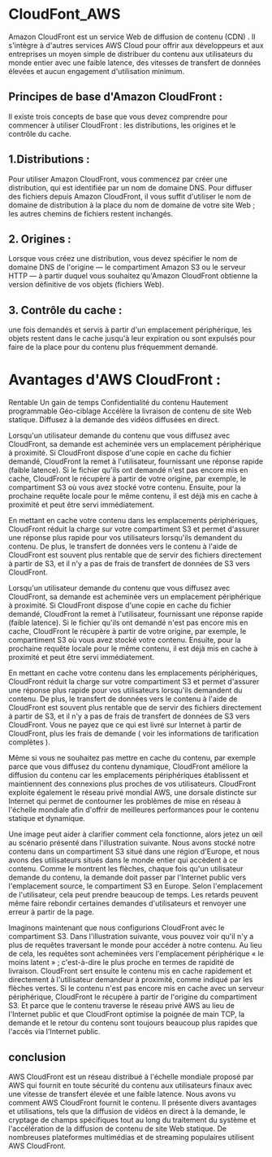 # CloudFont_AWS

Amazon CloudFront est un service Web de diffusion de contenu (CDN) . Il s'intègre à d'autres services AWS Cloud pour offrir aux développeurs et aux entreprises un moyen simple de distribuer du contenu aux utilisateurs du monde entier avec une faible latence, des vitesses de transfert de données élevées et aucun engagement d'utilisation minimum.
## Principes de base d'Amazon CloudFront : 

Il existe trois concepts de base que vous devez comprendre pour commencer à utiliser CloudFront : les distributions, les origines et le contrôle du cache.

##  1.Distributions : 
Pour utiliser Amazon CloudFront, vous commencez par créer une distribution, qui est identifiée par un nom de domaine DNS. Pour diffuser des fichiers depuis Amazon CloudFront, il vous suffit d'utiliser le nom de domaine de distribution à la place du nom de domaine de votre site Web ; les autres chemins de fichiers restent inchangés.

## 2. Origines : 
Lorsque vous créez une distribution, vous devez spécifier le nom de domaine DNS de l'origine — le compartiment Amazon S3 ou le serveur HTTP — à partir duquel vous souhaitez qu'Amazon CloudFront obtienne la version définitive de vos objets (fichiers Web).

## 3. Contrôle du cache : 

une fois demandés et servis à partir d'un emplacement périphérique, les objets restent dans le cache jusqu'à leur expiration ou sont expulsés pour faire de la place pour du contenu plus fréquemment demandé.

# Avantages d'AWS CloudFront :

Rentable
Un gain de temps
Confidentialité du contenu
Hautement programmable
Géo-ciblage
Accélère la livraison de contenu de site Web statique.
Diffusez à la demande des vidéos diffusées en direct.

Lorsqu'un utilisateur demande du contenu que vous diffusez avec CloudFront, sa demande est acheminée vers un emplacement périphérique à proximité. Si CloudFront dispose d'une copie en cache du fichier demandé, CloudFront la remet à l'utilisateur, fournissant une réponse rapide (faible latence). Si le fichier qu'ils ont demandé n'est pas encore mis en cache, CloudFront le récupère à partir de votre origine, par exemple, le compartiment S3 où vous avez stocké votre contenu. Ensuite, pour la prochaine requête locale pour le même contenu, il est déjà mis en cache à proximité et peut être servi immédiatement.

En mettant en cache votre contenu dans les emplacements périphériques, CloudFront réduit la charge sur votre compartiment S3 et permet d'assurer une réponse plus rapide pour vos utilisateurs lorsqu'ils demandent du contenu. De plus, le transfert de données vers le contenu à l'aide de CloudFront est souvent plus rentable que de servir des fichiers directement à partir de S3, et il n'y a pas de frais de transfert de données de S3 vers CloudFront.

Lorsqu'un utilisateur demande du contenu que vous diffusez avec CloudFront, sa demande est acheminée vers un emplacement périphérique à proximité. Si CloudFront dispose d'une copie en cache du fichier demandé, CloudFront la remet à l'utilisateur, fournissant une réponse rapide (faible latence). Si le fichier qu'ils ont demandé n'est pas encore mis en cache, CloudFront le récupère à partir de votre origine, par exemple, le compartiment S3 où vous avez stocké votre contenu. Ensuite, pour la prochaine requête locale pour le même contenu, il est déjà mis en cache à proximité et peut être servi immédiatement.

En mettant en cache votre contenu dans les emplacements périphériques, CloudFront réduit la charge sur votre compartiment S3 et permet d'assurer une réponse plus rapide pour vos utilisateurs lorsqu'ils demandent du contenu. De plus, le transfert de données vers le contenu à l'aide de CloudFront est souvent plus rentable que de servir des fichiers directement à partir de S3, et il n'y a pas de frais de transfert de données de S3 vers CloudFront. Vous ne payez que ce qui est livré sur Internet à partir de CloudFront, plus les frais de demande ( voir les informations de tarification complètes ).

Même si vous ne souhaitez pas mettre en cache du contenu, par exemple parce que vous diffusez du contenu dynamique, CloudFront améliore la diffusion du contenu car les emplacements périphériques établissent et maintiennent des connexions plus proches de vos utilisateurs. CloudFront exploite également le réseau privé mondial AWS, une dorsale distincte sur Internet qui permet de contourner les problèmes de mise en réseau à l'échelle mondiale afin d'offrir de meilleures performances pour le contenu statique et dynamique.

Une image peut aider à clarifier comment cela fonctionne, alors jetez un œil au scénario présenté dans l'illustration suivante. Nous avons stocké notre contenu dans un compartiment S3 situé dans une région d'Europe, et nous avons des utilisateurs situés dans le monde entier qui accèdent à ce contenu. Comme le montrent les flèches, chaque fois qu'un utilisateur demande du contenu, la demande doit passer par l'Internet public vers l'emplacement source, le compartiment S3 en Europe. Selon l'emplacement de l'utilisateur, cela peut prendre beaucoup de temps. Les retards peuvent même faire rebondir certaines demandes d'utilisateurs et renvoyer une erreur à partir de la page.



Imaginons maintenant que nous configurions CloudFront avec le compartiment S3. Dans l'illustration suivante, vous pouvez voir qu'il n'y a plus de requêtes traversant le monde pour accéder à notre contenu. Au lieu de cela, les requêtes sont acheminées vers l'emplacement périphérique « le moins latent » ; c'est-à-dire le plus proche en termes de rapidité de livraison. CloudFront sert ensuite le contenu mis en cache rapidement et directement à l'utilisateur demandeur à proximité, comme indiqué par les flèches vertes. Si le contenu n'est pas encore mis en cache avec un serveur périphérique, CloudFront le récupère à partir de l'origine du compartiment S3. Et parce que le contenu traverse le réseau privé AWS au lieu de l'Internet public et que CloudFront optimise la poignée de main TCP, la demande et le retour du contenu sont toujours beaucoup plus rapides que l'accès via l'Internet public.



## conclusion 
AWS CloudFront est un réseau distribué à l'échelle mondiale proposé par AWS qui fournit en toute sécurité du contenu aux utilisateurs finaux avec une vitesse de transfert élevée et une faible latence. Nous avons vu comment AWS CloudFront fournit le contenu. Il présente divers avantages et utilisations, tels que la diffusion de vidéos en direct à la demande, le cryptage de champs spécifiques tout au long du traitement du système et l'accélération de la diffusion de contenu de site Web statique. De nombreuses plateformes multimédias et de streaming populaires utilisent AWS CloudFront.
